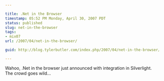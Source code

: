 ```yaml
---

title: .Net in the Browser
timestamp: 05:52 PM Monday, April 30, 2007 PDT
status: published
slug: net-in-the-browser
tags:
- mix07
url: /2007/04/net-in-the-browser/

guid: http://blog.tylerbutler.com/index.php/2007/04/net-in-the-browser/

---
```


Wahoo, .Net in the browser just announced with integration in Silverlight. The
crowd goes wild...
